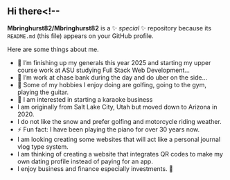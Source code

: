 ## Hi there<!--
**Mbringhurst82/Mbringhurst82** is a ✨ _special_ ✨ repository because its `README.md` (this file) appears on your GitHub profile.

Here are some things about me.  

- 🔭 I’m finishing up my generals this year 2025 and starting my upper course work at ASU studying Full Stack Web Development...
- 🌱 I’m work at chase bank during the day and do uber on the side...
- 👯 Some of my hobbies I enjoy doing are golfing, going to the gym, playing the guitar.
- 🤔 I am interested in starting a karaoke business 
- I am originally from Salt Lake City, Utah but moved down to Arizona in 2020.
- I do not like the snow and prefer golfing and motorcycle riding weather.
- ⚡ Fun fact: I have been playing the piano for over 30 years now. 
- I am looking creating some websites that will act like a personal journal vlog type system.  
- I am thinking of creating a website that integrates QR codes to make my own dating profile instead of paying for an app.
- I enjoy business and finance especially investments. 👋


